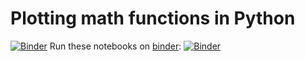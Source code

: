 # Plotting math functions in Python
[![Binder](https://notebooks.gesis.org/binder/badge_logo.svg)](https://notebooks.gesis.org/binder/v2/gh/nikos115/math-plot/master)
Run these notebooks on [binder](https://beta.mybinder.org/): [![Binder](https://mybinder.org/badge.svg)](https://notebooks.gesis.org/binder/v2/gh/nikos115/math-plot/master)

